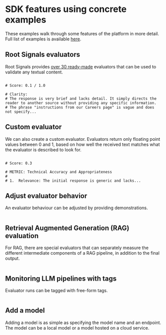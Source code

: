 # SDK features using concrete examples

These examples walk through some features of the platform in more detail.  
Full list of examples is available [here](https://github.com/root-signals/rs-python-sdk/tree/main/examples).

## Root Signals evaluators

Root Signals provides [over 30 ready-made](https://docs.rootsignals.ai/quick-start/usage/evaluators#list-of-evaluators-maintained-by-root-signals) evaluators that can be used to validate any textual content.


```{literalinclude} ../examples/preset_evaluator.py
```
```shell
# Score: 0.1 / 1.0

# Clarity:
# The response is very brief and lacks detail. It simply directs the reader to another source without providing any specific information.
# The phrase "instructions from our Careers page" is vague and does not specify...
```


## Custom evaluator

We can also create a custom evaluator. Evaluators return only floating point values between 0 and 1, based on how well the received text matches what the evaluator is described to look for.

```{literalinclude} ../examples/custom_evaluator.py
```
```shell
# Score: 0.3

# METRIC: Technical Accuracy and Appropriateness
# 
# 1.  Relevance: The initial response is generic and lacks...
```


## Adjust evaluator behavior

An evaluator behaviour can be adjusted by providing demonstrations.

```{literalinclude} ../examples/calibration.py
```


## Retrieval Augmented Generation (RAG) evaluation

For RAG, there are special evaluators that can separately measure the different intermediate components of a RAG pipeline, in addition to the final output. 

```{literalinclude} ../examples/run_rag.py
```


## Monitoring LLM pipelines with tags

Evaluator runs can be tagged with free-form tags.

```{literalinclude} ../examples/run_tagging.py
```


## Add a model

Adding a model is as simple as specifying the model name and an endpoint. The model can be a local model or a model hosted on a cloud service.

```{literalinclude} ../examples/model.py
```

